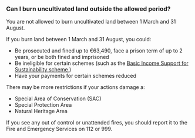 ###  **Can I burn uncultivated land outside the allowed period?**

You are not allowed to burn uncultivated land between 1 March and 31 August.

If you burn land between 1 March and 31 August, you could:

  * Be prosecuted and fined up to €63,490, face a prison term of up to 2 years, or be both fined and imprisoned 
  * Be ineligible for certain schemes (such as the [ Basic Income Support for Sustainability scheme ](/en/environment/land/basic-income-support-for-sustainability-scheme-for-farmers/) ) 
  * Have your payments for certain schemes reduced 

There may be more restrictions if your actions damage a:

  * Special Area of Conservation (SAC) 
  * Special Protection Area 
  * Natural Heritage Area 

If you see any out of control or unattended fires, you should report it to the
Fire and Emergency Services on 112 or 999.
